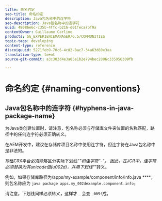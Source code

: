 ```yaml
---
title: 命名约定
seo-title: 命名约定
description: Java包名称中的连字符
seo-description: Java包名称中的连字符
uuid: 48086e6c-c35b-4ffc-b216-d01feca7bf9a
contentOwner: Guillaume Carlino
products: SG_EXPERIENCEMANAGER/6.5/COMMUNITIES
topic-tags: developing
content-type: reference
discoiquuid: 5271feb9-70c6-4c82-8ac7-34a63d80e3aa
translation-type: tm+mt
source-git-commit: a3c303d4e3a85e1b2e794bec2006c335056309fb

---
```



# 命名约定 {#naming-conventions}

## Java包名称中的连字符 {#hyphens-in-java-package-name}

为Java类创建位置时，请注意，包名称必须与存储库文件夹位置的名称匹配，路径中的任何连字符必须正确转义。

在AEM开发中，建议在存储库项目名称中使用连字符，但连字符在Java包名称中是非法的。

基础CRX平台必须能够区分实际下划线“_”和连字符“-”。 因此，在JCR中，连字符必须替换为其unicode值(u002d)，并用下划线“_”转义。

例如，如果存储库路径为/apps/my-example/component/info/Info.java ****，则包名称应为 `java package apps.my_002dexample.component.info;`

请注意，下划线同样必须转义，这样才 `_` 会变 `_005f`成。
